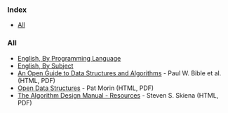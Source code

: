 ### Index

* [All](#all)

### All

* [English, By Programming Language](free-programming-books-langs.md)
* [English, By Subject](free-programming-books-subjects.md)
* [An Open Guide to Data Structures and Algorithms](https://open.umn.edu/opentextbooks/textbooks/an-open-guide-to-data-structures-and-algorithms) - Paul W. Bible et al. (HTML, PDF)
* [Open Data Structures](https://opendatastructures.org) - Pat Morin (HTML, PDF)
* [The Algorithm Design Manual - Resources](http://www.algorist.com) - Steven S. Skiena (HTML, PDF)
